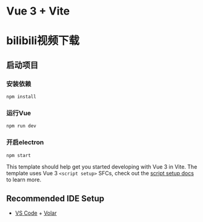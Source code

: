 # Vue 3 + Vite

# bilibili视频下载

## 启动项目

### 安装依赖
```
npm install
```

### 运行Vue
```
npm run dev
```

### 开启electron
```
npm start
```

This template should help get you started developing with Vue 3 in Vite. The template uses Vue 3 `<script setup>` SFCs, check out the [script setup docs](https://v3.vuejs.org/api/sfc-script-setup.html#sfc-script-setup) to learn more.

## Recommended IDE Setup

- [VS Code](https://code.visualstudio.com/) + [Volar](https://marketplace.visualstudio.com/items?itemName=Vue.volar)
